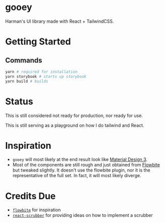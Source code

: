 # gooey

Harman's UI library made with React + TailwindCSS.

# Getting Started

## Commands

```sh
yarn # required for installation
yarn storybook # starts up storybook
yarn build # builds
```

# Status

This is still considered not ready for production, nor ready for use.

This is still serving as a playground on how I do tailwind and React.

# Inspiration

- `gooey` will most likely at the end result look like [Material Design 3](https://m3.material.io/).
- Most of the components are still rough and just obtained from [Flowbite](https://flowbite.com/) but tweaked slightly. It doesn't use the flowbite plugin, nor it is the representative of the full set. In fact, it will most likely diverge.

# Credits Due

- [`flowbite`](https://flowbite.com/) for inspiration
- [`react-scrubber`](https://www.npmjs.com/package/react-scrubber) for providing ideas on how to implement a scrubber
